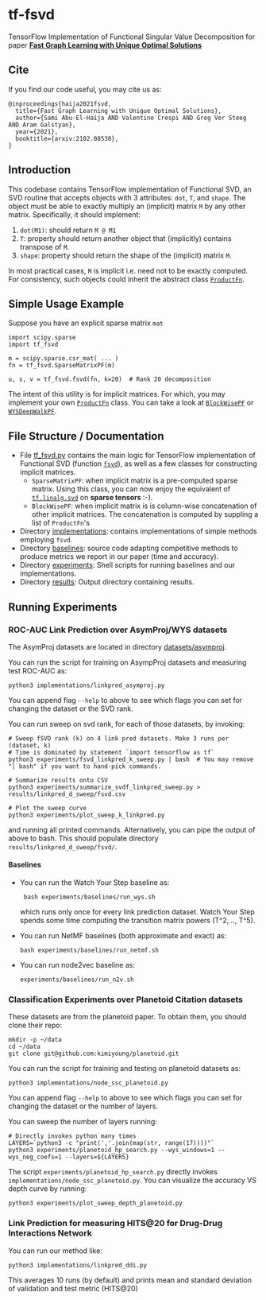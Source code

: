 # tf-fsvd
TensorFlow Implementation of Functional Singular Value Decomposition for paper
[**Fast Graph Learning with Unique Optimal Solutions**](https://arxiv.org/abs/2102.08530)

## Cite
If you find our code useful, you may cite us as:

    @inproceedings{haija2021fsvd,
      title={Fast Graph Learning with Unique Optimal Solutions},
      author={Sami Abu-El-Haija AND Valentino Crespi AND Greg Ver Steeg AND Aram Galstyan},
      year={2021},
      booktitle={arxiv:2102.08530},
    }

## Introduction

This codebase contains TensorFlow implementation of Functional SVD, an SVD routine
that accepts objects with 3 attributes: `dot`, `T`, and `shape`.
The object must be able to exactly multiply an (implicit) matrix `M` by any other
matrix. Specifically, it should implement:

  1. `dot(M1)`: should return `M @ M1`
  1. `T`: property should return another object that (implicitly) contains transpose of `M`.
  1. `shape`: property should return the shape of the (implicit) matrix `M`.

In most practical cases, `M` is implicit i.e. need not to be exactly computed.
For consistency, such objects could inherit the abstract class [`ProductFn`](https://github.com/samihaija/tf-fsvd/blob/main/tf_fsvd.py#L6..L33).



## Simple Usage Example

Suppose you have an explicit sparse matrix `mat`

    import scipy.sparse
    import tf_fsvd

    m = scipy.sparse.csr_mat( ... )
    fn = tf_fsvd.SparseMatrixPF(m)

    u, s, v = tf_fsvd.fsvd(fn, k=20)  # Rank 20 decomposition


The intent of this utility is for implicit matrices. For which, you may implement
your own [`ProductFn`](https://github.com/samihaija/tf-fsvd/blob/main/tf_fsvd.py#L6..L33) class. You can take a look at [`BlockWisePF`](https://github.com/samihaija/tf-fsvd/blob/main/tf_fsvd.py#L167..L221) or [`WYSDeepWalkPF`](https://github.com/samihaija/tf-fsvd/blob/main/tf_fsvd.py#259).


## File Structure / Documentation

 * File [tf_fsvd.py](https://github.com/samihaija/tf-fsvd/blob/main/tf_fsvd.py) contains the main logic for TensorFlow implementation of
   Functional SVD (function [`fsvd`](https://github.com/samihaija/tf-fsvd/blob/main/tf_fsvd.py#L39)), as well as a few classes for constructing
   implicit matrices.
   * `SparseMatrixPF`: when implicit matrix is a pre-computed sparse matrix.
     Using this class, you can now enjoy the equivalent of [`tf.linalg.svd`](https://www.tensorflow.org/api_docs/python/tf/linalg/svd) on
     **sparse tensors** :-).
   * `BlockWisePF`: when implicit matrix is is column-wise concatenation of other
     implicit matrices. The concatenation is computed by suppling a list of `ProductFn`'s
 * Directory [implementations](https://github.com/samihaija/tf-fsvd/tree/main/implementations): contains implementations of simple methods employing `fsvd`.
 * Directory [baselines](https://github.com/samihaija/tf-fsvd/tree/main/baselines): source code adapting competitive methods to produce metrics
   we report in our paper (time and accuracy).
 * Directory [experiments](https://github.com/samihaija/tf-fsvd/tree/main/experiments): Shell scripts for running baselines and our implementations.
 * Directory [results](https://github.com/samihaija/tf-fsvd/tree/main/results): Output directory containing results.


## Running Experiments

### ROC-AUC Link Prediction over AsymProj/WYS datasets
The AsymProj datasets are located in directory [datasets/asymproj](https://github.com/samihaija/tf-fsvd/tree/main/datasets/asymproj).

You can run the script for training on AsympProj datasets and measuring test ROC-AUC as:

    python3 implementations/linkpred_asymproj.py

You can append flag `--help` to above to see which flags you can set for changing the dataset or the SVD rank.

You can run sweep on svd rank, for each of those datasets, by invoking:

    # Sweep fSVD rank (k) on 4 link pred datasets. Make 3 runs per (dataset, k)
    # Time is dominated by statement `import tensorflow as tf`
    python3 experiments/fsvd_linkpred_k_sweep.py | bash  # You may remove "| bash" if you want to hand-pick commands.
    
    # Summarize results onto CSV
    python3 experiments/summarize_svdf_linkpred_sweep.py > results/linkpred_d_sweep/fsvd.csv
    
    # Plot the sweep curve
    python3 experiments/plot_sweep_k_linkpred.py


and running all printed commands. Alternatively, you can pipe the output of above to bash. This should populate directory `results/linkpred_d_sweep/fsvd/`.

#### Baselines

 * You can run the Watch Your Step baseline as:
   
        bash experiments/baselines/run_wys.sh
   
   which runs only once for every link prediction dataset. Watch Your Step spends some time computing the transition matrix    powers (T^2, .., T^5).

 * You can run NetMF baselines (both approximate and exact) as:
 
       bash experiments/baselines/run_netmf.sh
   
 * You can run node2vec baseline as:
 
       experiments/baselines/run_n2v.sh


### Classification Experiments over Planetoid Citation datasets
These datasets are from the planetoid paper. To obtain them, you should clone their repo:

    mkdir -p ~/data
    cd ~/data
    git clone git@github.com:kimiyoung/planetoid.git

You can run the script for training and testing on planetoid datasets as:

    python3 implementations/node_ssc_planetoid.py

You can append flag `--help` to above to see which flags you can set for changing the dataset or the number of layers.

You can sweep the number of layers running:

    # Directly invokes python many times
    LAYERS=`python3 -c "print(','.join(map(str, range(17))))"`
    python3 experiments/planetoid_hp_search.py --wys_windows=1 --wys_neg_coefs=1 --layers=${LAYERS}

The script `experiments/planetoid_hp_search.py` directly invokes `implementations/node_ssc_planetoid.py`. You can visualize the accuracy VS depth curve by running:

    python3 experiments/plot_sweep_depth_planetoid.py


### Link Prediction for measuring HITS@20 for Drug-Drug Interactions Network

You can run our method like:

    python3 implementations/linkpred_ddi.py

This averages 10 runs (by default) and prints mean and standard deviation of validation and test metric (HITS@20)


